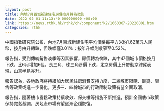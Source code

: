 ```yaml
---
layout: post
title: 內地7月百城新建住宅房價按月轉為微跌
date: 2022-08-01 11:13:40.000000000 +08:00
link: https://news.rthk.hk/rthk/ch/component/k2/1660307-20220801.htm
categories: rthk
---
```


中國指數研究院公布，內地7月百城新建住宅平均價格每平方米約1.62萬元人民幣，按月由升轉跌，但跌幅僅0.01%；按年升幅則收窄至0.52%。

報告指，受到傳統銷售淡季等因素影響，房價轉為微跌，其中47個城市價格按月下跌，比6月增加6個。長三角、珠三角房價下跌，北京房價上升帶動京津冀表現，山東半島亦升。

報告認為，各地政府將持續加大居民住房消費支持力度，二線城市限購、限貸、限售等政策或進一步優化，更多三、四線城市的行政限制政策有望全面取消。

報告指，隨著樓市寬鬆政策持續收效、保交樓等措施不斷推進，預計全國樓市政策保持寬鬆基調，房地產市場有望逐漸企穩恢復。
